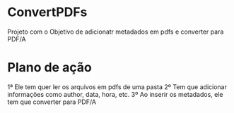 # ConvertPDFs
Projeto com o Objetivo de adicionatr metadados em pdfs e converter para PDF/A

# Plano de ação

1ª Ele tem quer ler os arquivos em pdfs de uma pasta
2º Tem que adicionar informações como author, data, hora, etc.
3º Ao inserir os metadados, ele tem que converter para PDF/A

